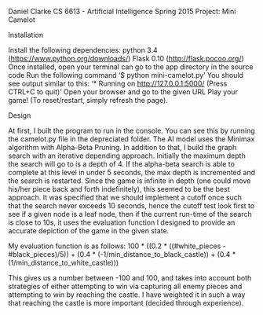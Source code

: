 Daniel Clarke
CS 6613 - Artificial Intelligence
Spring 2015
Project: Mini Camelot

Installation

Install the following dependencies:
python 3.4 (https://www.python.org/downloads/)
Flask 0.10 (http://flask.pocoo.org/)
Once installed, open your terminal can go to the app directory in the source code
Run the following command ‘$ python mini-camelot.py’
You should see output similar to this:
		‘* Running on http://127.0.0.1:5000/ (Press CTRL+C to quit)’
Open your browser and go to the given URL
Play your game! (To reset/restart, simply refresh the page).

Design
	
At first, I built the program to run in the console. You can see this by running the camelot.py file in the depreciated folder. The AI model uses the Minimax algorithm with Alpha-Beta Pruning. In addition to that, I build the graph search with an iterative depending approach. Initially the maximum depth the search will go to is a depth of 4. If the alpha-beta search is able to complete at this level in under 5 seconds, the max depth is incremented and the search is restarted. Since the game is infinite in depth (one could move his/her piece back and forth indefinitely), this seemed to be the best approach.
It was specified that we should implement a cutoff once such that the search never exceeds 10 seconds, hence the cutoff test look first to see if a given node is a leaf node, then if the current run-time of the search is close to 10s, it uses the evaluation function I designed to provide an accurate depiction of the game in the given state.

My evaluation function is as follows:
100 * ((0.2 * ((#white_pieces - #black_pieces)/5)) + (0.4 * (-1/min_distance_to_black_castle)) + (0.4 * (1/min_distance_to_white_castle)))

This gives us a number between -100 and 100, and takes into account both strategies of either attempting to win via capturing all enemy pieces and attempting to win by reaching the castle. I have weighted it in such a way that reaching the castle is more important (decided through experience).